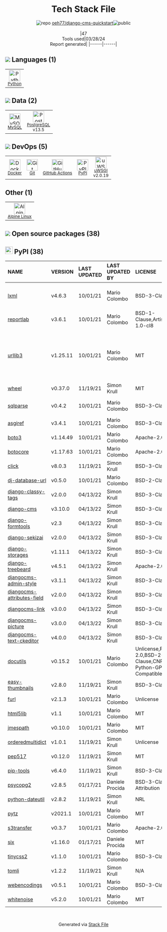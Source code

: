 <!--
&lt;--- Readme.md Snippet without images Start ---&gt;
## Tech Stack
oeh77/django-cms-quickstart is built on the following main stack:

- [Python](https://www.python.org) – Languages
- [MySQL](http://www.mysql.com) – Databases
- [PostgreSQL](http://www.postgresql.org/) – Databases
- [Docker](https://www.docker.com/) – Virtual Machine Platforms & Containers
- [GitHub Actions](https://github.com/features/actions) – Continuous Integration
- [uWSGI](https://github.com/unbit/uwsgi) – Web Server Interface
- [Alpine Linux](https://www.alpinelinux.org/) – Operating Systems

Full tech stack [here](/techstack.md)

&lt;--- Readme.md Snippet without images End ---&gt;

&lt;--- Readme.md Snippet with images Start ---&gt;
## Tech Stack
oeh77/django-cms-quickstart is built on the following main stack:

- <img width='25' height='25' src='https://img.stackshare.io/service/993/pUBY5pVj.png' alt='Python'/> [Python](https://www.python.org) – Languages
- <img width='25' height='25' src='https://img.stackshare.io/service/1025/logo-mysql-170x170.png' alt='MySQL'/> [MySQL](http://www.mysql.com) – Databases
- <img width='25' height='25' src='https://img.stackshare.io/service/1028/ASOhU5xJ.png' alt='PostgreSQL'/> [PostgreSQL](http://www.postgresql.org/) – Databases
- <img width='25' height='25' src='https://img.stackshare.io/service/586/n4u37v9t_400x400.png' alt='Docker'/> [Docker](https://www.docker.com/) – Virtual Machine Platforms & Containers
- <img width='25' height='25' src='https://img.stackshare.io/service/11563/actions.png' alt='GitHub Actions'/> [GitHub Actions](https://github.com/features/actions) – Continuous Integration
- <img width='25' height='25' src='https://img.stackshare.io/service/1838/uwsgi.png' alt='uWSGI'/> [uWSGI](https://github.com/unbit/uwsgi) – Web Server Interface
- <img width='25' height='25' src='https://img.stackshare.io/service/6429/alpine_linux.png' alt='Alpine Linux'/> [Alpine Linux](https://www.alpinelinux.org/) – Operating Systems

Full tech stack [here](/techstack.md)

&lt;--- Readme.md Snippet with images End ---&gt;
-->
<div align="center">

# Tech Stack File
![](https://img.stackshare.io/repo.svg "repo") [oeh77/django-cms-quickstart](https://github.com/oeh77/django-cms-quickstart)![](https://img.stackshare.io/public_badge.svg "public")
<br/><br/>
|47<br/>Tools used|03/28/24 <br/>Report generated|
|------|------|
</div>

## <img src='https://img.stackshare.io/languages.svg'/> Languages (1)
<table><tr>
  <td align='center'>
  <img width='36' height='36' src='https://img.stackshare.io/service/993/pUBY5pVj.png' alt='Python'>
  <br>
  <sub><a href="https://www.python.org">Python</a></sub>
  <br>
  <sub></sub>
</td>

</tr>
</table>

## <img src='https://img.stackshare.io/databases.svg'/> Data (2)
<table><tr>
  <td align='center'>
  <img width='36' height='36' src='https://img.stackshare.io/service/1025/logo-mysql-170x170.png' alt='MySQL'>
  <br>
  <sub><a href="http://www.mysql.com">MySQL</a></sub>
  <br>
  <sub></sub>
</td>

<td align='center'>
  <img width='36' height='36' src='https://img.stackshare.io/service/1028/ASOhU5xJ.png' alt='PostgreSQL'>
  <br>
  <sub><a href="http://www.postgresql.org/">PostgreSQL</a></sub>
  <br>
  <sub>v13.5</sub>
</td>

</tr>
</table>

## <img src='https://img.stackshare.io/devops.svg'/> DevOps (5)
<table><tr>
  <td align='center'>
  <img width='36' height='36' src='https://img.stackshare.io/service/586/n4u37v9t_400x400.png' alt='Docker'>
  <br>
  <sub><a href="https://www.docker.com/">Docker</a></sub>
  <br>
  <sub></sub>
</td>

<td align='center'>
  <img width='36' height='36' src='https://img.stackshare.io/service/1046/git.png' alt='Git'>
  <br>
  <sub><a href="http://git-scm.com/">Git</a></sub>
  <br>
  <sub></sub>
</td>

<td align='center'>
  <img width='36' height='36' src='https://img.stackshare.io/service/11563/actions.png' alt='GitHub Actions'>
  <br>
  <sub><a href="https://github.com/features/actions">GitHub Actions</a></sub>
  <br>
  <sub></sub>
</td>

<td align='center'>
  <img width='36' height='36' src='https://img.stackshare.io/service/12572/-RIWgodF_400x400.jpg' alt='PyPI'>
  <br>
  <sub><a href="https://pypi.org/">PyPI</a></sub>
  <br>
  <sub></sub>
</td>

<td align='center'>
  <img width='36' height='36' src='https://img.stackshare.io/service/1838/uwsgi.png' alt='uWSGI'>
  <br>
  <sub><a href="https://github.com/unbit/uwsgi">uWSGI</a></sub>
  <br>
  <sub>v2.0.19</sub>
</td>

</tr>
</table>

## Other (1)
<table><tr>
  <td align='center'>
  <img width='36' height='36' src='https://img.stackshare.io/service/6429/alpine_linux.png' alt='Alpine Linux'>
  <br>
  <sub><a href="https://www.alpinelinux.org/">Alpine Linux</a></sub>
  <br>
  <sub></sub>
</td>

</tr>
</table>


## <img src='https://img.stackshare.io/group.svg' /> Open source packages (38)</h2>

## <img width='24' height='24' src='https://img.stackshare.io/service/12572/-RIWgodF_400x400.jpg'/> PyPI (38)

|NAME|VERSION|LAST UPDATED|LAST UPDATED BY|LICENSE|VULNERABILITIES|
|:------|:------|:------|:------|:------|:------|
|[lxml](https://pypi.org/project/lxml)|v4.6.3|10/01/21|Mario Colombo |BSD-3-Clause|[CVE-2021-43818](https://github.com/advisories/GHSA-55x5-fj6c-h6m8) (High)<br/>[CVE-2022-2309](https://github.com/advisories/GHSA-wrxv-2j5q-m38w) (Moderate)|
|[reportlab](https://pypi.org/project/reportlab)|v3.6.1|10/01/21|Mario Colombo |BSD-1-Clause,Artistic-1.0-cl8|[CVE-2023-33733](https://github.com/advisories/GHSA-9q9m-c65c-37pq) (High)|
|[urllib3](https://pypi.org/project/urllib3)|v1.25.11|10/01/21|Mario Colombo |MIT|[CVE-2021-33503](https://github.com/advisories/GHSA-q2q7-5pp4-w6pg) (High)<br/>[CVE-2023-45803](https://github.com/advisories/GHSA-g4mx-q9vg-27p4) (Moderate)<br/>[CVE-2023-43804](https://github.com/advisories/GHSA-v845-jxx5-vc9f) (Moderate)|
|[wheel](https://pypi.org/project/wheel)|v0.37.0|11/19/21|Simon Krull |MIT|[CVE-2022-40898](https://github.com/advisories/GHSA-qwmp-2cf2-g9g6) (High)|
|[sqlparse](https://pypi.org/project/sqlparse)|v0.4.2|10/01/21|Mario Colombo |BSD-3-Clause|[CVE-2023-30608](https://github.com/advisories/GHSA-rrm6-wvj7-cwh2) (Moderate)|
|[asgiref](https://pypi.org/project/asgiref)|v3.4.1|10/01/21|Mario Colombo |BSD-3-Clause|N/A|
|[boto3](https://pypi.org/project/boto3)|v1.14.49|10/01/21|Mario Colombo |Apache-2.0|N/A|
|[botocore](https://pypi.org/project/botocore)|v1.17.63|10/01/21|Mario Colombo |Apache-2.0|N/A|
|[click](https://pypi.org/project/click)|v8.0.3|11/19/21|Simon Krull |BSD-3-Clause|N/A|
|[dj-database-url](https://pypi.org/project/dj-database-url)|v0.5.0|10/01/21|Mario Colombo |BSD-2-Clause|N/A|
|[django-classy-tags](https://pypi.org/project/django-classy-tags)|v2.0.0|04/13/22|Simon Krull |BSD-3-Clause|N/A|
|[django-cms](https://pypi.org/project/django-cms)|v3.10.0|04/13/22|Simon Krull |BSD-3-Clause|N/A|
|[django-formtools](https://pypi.org/project/django-formtools)|v2.3|04/13/22|Simon Krull |BSD-3-Clause|N/A|
|[django-sekizai](https://pypi.org/project/django-sekizai)|v2.0.0|04/13/22|Simon Krull |BSD-3-Clause|N/A|
|[django-storages](https://pypi.org/project/django-storages)|v1.11.1|04/13/22|Simon Krull |BSD-3-Clause|N/A|
|[django-treebeard](https://pypi.org/project/django-treebeard)|v4.5.1|04/13/22|Simon Krull |Apache-2.0|N/A|
|[djangocms-admin-style](https://pypi.org/project/djangocms-admin-style)|v3.1.1|04/13/22|Simon Krull |BSD-3-Clause|N/A|
|[djangocms-attributes-field](https://pypi.org/project/djangocms-attributes-field)|v2.0.0|04/13/22|Simon Krull |BSD-3-Clause|N/A|
|[djangocms-link](https://pypi.org/project/djangocms-link)|v3.0.0|04/13/22|Simon Krull |BSD-3-Clause|N/A|
|[djangocms-picture](https://pypi.org/project/djangocms-picture)|v3.0.0|04/13/22|Simon Krull |BSD-3-Clause|N/A|
|[djangocms-text-ckeditor](https://pypi.org/project/djangocms-text-ckeditor)|v4.0.0|04/13/22|Simon Krull |BSD-3-Clause|N/A|
|[docutils](https://pypi.org/project/docutils)|v0.15.2|10/01/21|Mario Colombo |Unlicense,Python-2.0,BSD-2-Clause,CNRI-Python-GPL-Compatible|N/A|
|[easy-thumbnails](https://pypi.org/project/easy-thumbnails)|v2.8.0|11/19/21|Simon Krull |BSD-3-Clause|N/A|
|[furl](https://pypi.org/project/furl)|v2.1.3|10/01/21|Mario Colombo |Unlicense|N/A|
|[html5lib](https://pypi.org/project/html5lib)|v1.1|10/01/21|Mario Colombo |MIT|N/A|
|[jmespath](https://pypi.org/project/jmespath)|v0.10.0|10/01/21|Mario Colombo |MIT|N/A|
|[orderedmultidict](https://pypi.org/project/orderedmultidict)|v1.0.1|11/19/21|Simon Krull |Unlicense|N/A|
|[pep517](https://pypi.org/project/pep517)|v0.12.0|11/19/21|Simon Krull |MIT|N/A|
|[pip-tools](https://pypi.org/project/pip-tools)|v6.4.0|11/19/21|Simon Krull |BSD-3-Clause|N/A|
|[psycopg2](https://pypi.org/project/psycopg2)|v2.8.5|01/17/21|Daniele Procida |BSD-3-Clause-Attribution|N/A|
|[python-dateutil](https://pypi.org/project/python-dateutil)|v2.8.2|11/19/21|Simon Krull |NRL|N/A|
|[pytz](https://pypi.org/project/pytz)|v2021.1|10/01/21|Mario Colombo |MIT|N/A|
|[s3transfer](https://pypi.org/project/s3transfer)|v0.3.7|10/01/21|Mario Colombo |Apache-2.0|N/A|
|[six](https://pypi.org/project/six)|v1.16.0|01/17/21|Daniele Procida |MIT|N/A|
|[tinycss2](https://pypi.org/project/tinycss2)|v1.1.0|10/01/21|Mario Colombo |BSD-3-Clause|N/A|
|[tomli](https://pypi.org/project/tomli)|v1.2.2|11/19/21|Simon Krull |N/A|N/A|
|[webencodings](https://pypi.org/project/webencodings)|v0.5.1|10/01/21|Mario Colombo |BSD-3-Clause|N/A|
|[whitenoise](https://pypi.org/project/whitenoise)|v5.2.0|10/01/21|Mario Colombo |MIT|N/A|

<br/>
<div align='center'>

Generated via [Stack File](https://github.com/marketplace/stack-file)
